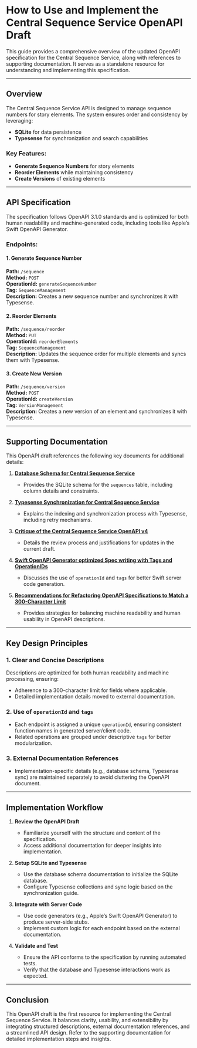 # How to Use and Implement the Central Sequence Service OpenAPI Draft

This guide provides a comprehensive overview of the updated OpenAPI specification for the Central Sequence Service, along with references to supporting documentation. It serves as a standalone resource for understanding and implementing this specification.

---

## Overview

The Central Sequence Service API is designed to manage sequence numbers for story elements. The system ensures order and consistency by leveraging:

- **SQLite** for data persistence
- **Typesense** for synchronization and search capabilities

### Key Features:
- **Generate Sequence Numbers** for story elements
- **Reorder Elements** while maintaining consistency
- **Create Versions** of existing elements

---

## API Specification

The specification follows OpenAPI 3.1.0 standards and is optimized for both human readability and machine-generated code, including tools like Apple’s Swift OpenAPI Generator.

### Endpoints:

#### 1. **Generate Sequence Number**
**Path:** `/sequence`  
**Method:** `POST`  
**OperationId:** `generateSequenceNumber`  
**Tag:** `SequenceManagement`  
**Description:** Creates a new sequence number and synchronizes it with Typesense.

#### 2. **Reorder Elements**
**Path:** `/sequence/reorder`  
**Method:** `PUT`  
**OperationId:** `reorderElements`  
**Tag:** `SequenceManagement`  
**Description:** Updates the sequence order for multiple elements and syncs them with Typesense.

#### 3. **Create New Version**
**Path:** `/sequence/version`  
**Method:** `POST`  
**OperationId:** `createVersion`  
**Tag:** `VersionManagement`  
**Description:** Creates a new version of an element and synchronizes it with Typesense.

---

## Supporting Documentation

This OpenAPI draft references the following key documents for additional details:

1. **[Database Schema for Central Sequence Service](../../Docs/Database%20Schema%20for%20Central%20Sequence%20Service.md)**  
   - Provides the SQLite schema for the `sequences` table, including column details and constraints.

2. **[Typesense Synchronization for Central Sequence Service](../../Docs/Typesense%20Synchronization%20for%20Central%20Sequence%20Service.md)**  
   - Explains the indexing and synchronization process with Typesense, including retry mechanisms.

3. **[Critique of the Central Sequence Service OpenAPI v4](../../Docs/Critique%20of%20the%20Central%20Sequence%20Service%20OpenAPI%20v4.md)**  
   - Details the review process and justifications for updates in the current draft.

4. **[Swift OpenAPI Generator optimized Spec writing with Tags and OperationIDs](../../Docs/Swift%20OpenAPI%20Generator%20optimized%20Spec%20writing%20with%20Tags%20and%20OperationIDs.md)**  
   - Discusses the use of `operationId` and `tags` for better Swift server code generation.

5. **[Recommendations for Refactoring OpenAPI Specifications to Match a 300-Character Limit](../../Docs/Recommendations%20for%20Refactoring%20OpenAPI%20Specifications%20to%20Match%20a%20300-Character%20Limit.md)**  
   - Provides strategies for balancing machine readability and human usability in OpenAPI descriptions.

---

## Key Design Principles

### 1. **Clear and Concise Descriptions**
Descriptions are optimized for both human readability and machine processing, ensuring:
- Adherence to a 300-character limit for fields where applicable.
- Detailed implementation details moved to external documentation.

### 2. **Use of `operationId` and `tags`**
- Each endpoint is assigned a unique `operationId`, ensuring consistent function names in generated server/client code.
- Related operations are grouped under descriptive `tags` for better modularization.

### 3. **External Documentation References**
- Implementation-specific details (e.g., database schema, Typesense sync) are maintained separately to avoid cluttering the OpenAPI document.

---

## Implementation Workflow

1. **Review the OpenAPI Draft**
   - Familiarize yourself with the structure and content of the specification.
   - Access additional documentation for deeper insights into implementation.

2. **Setup SQLite and Typesense**
   - Use the database schema documentation to initialize the SQLite database.
   - Configure Typesense collections and sync logic based on the synchronization guide.

3. **Integrate with Server Code**
   - Use code generators (e.g., Apple’s Swift OpenAPI Generator) to produce server-side stubs.
   - Implement custom logic for each endpoint based on the external documentation.

4. **Validate and Test**
   - Ensure the API conforms to the specification by running automated tests.
   - Verify that the database and Typesense interactions work as expected.

---

## Conclusion

This OpenAPI draft is the first resource for implementing the Central Sequence Service. It balances clarity, usability, and extensibility by integrating structured descriptions, external documentation references, and a streamlined API design. Refer to the supporting documentation for detailed implementation steps and insights.


